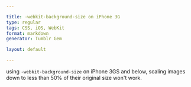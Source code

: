 ```yaml
---

title: -webkit-background-size on iPhone 3G
type: regular
tags: CSS, iOS, WebKit
format: markdown
generator: Tumblr Gem

layout: default

---
```


using `-webkit-background-size` on iPhone 3GS and below, scaling images down to less than 50% of their original size won't work.